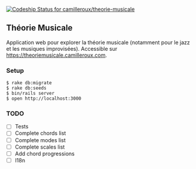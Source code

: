 [ ![Codeship Status for camilleroux/theorie-musicale](https://app.codeship.com/projects/1ad2aca0-60fe-0136-2465-62259406e2c1/status?branch=master)](https://app.codeship.com/projects/296461)

## Théorie Musicale

Application web pour explorer la théorie musicale (notamment pour le jazz et les musiques improvisées). Accessible sur https://theoriemusicale.camilleroux.com.

### Setup

```
$ rake db:migrate
$ rake db:seeds
$ bin/rails server
$ open http://localhost:3000
```

### TODO
- [ ] Tests
- [ ] Complete chords list
- [ ] Complete modes list
- [ ] Complete scales list
- [ ] Add chord progressions
- [ ] I18n
